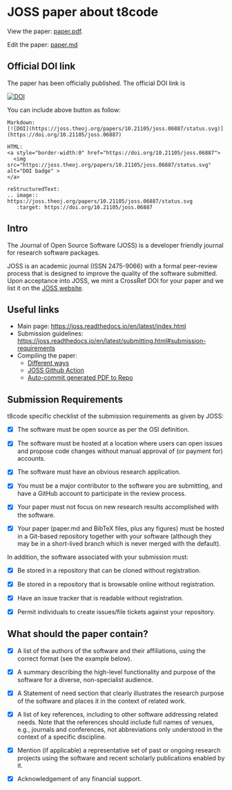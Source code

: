 # JOSS paper about t8code

View the paper: [paper.pdf](https://github.com/DLR-AMR/t8code_JOSS/blob/main/paper.pdf).

Edit the paper: [paper.md](https://github.com/DLR-AMR/t8code_JOSS/blob/main/paper.md)

## Official DOI link

The paper has been officially published. The official DOI link is

[![DOI](https://joss.theoj.org/papers/10.21105/joss.06887/status.svg)](https://doi.org/10.21105/joss.06887)

You can include above button as follow:

```
Markdown:
[![DOI](https://joss.theoj.org/papers/10.21105/joss.06887/status.svg)](https://doi.org/10.21105/joss.06887)

HTML:
<a style="border-width:0" href="https://doi.org/10.21105/joss.06887">
  <img src="https://joss.theoj.org/papers/10.21105/joss.06887/status.svg" alt="DOI badge" >
</a>

reStructuredText:
.. image:: https://joss.theoj.org/papers/10.21105/joss.06887/status.svg
   :target: https://doi.org/10.21105/joss.06887
```

## Intro

The Journal of Open Source Software (JOSS) is a developer friendly journal for
research software packages.

JOSS is an academic journal (ISSN 2475-9066) with a formal peer-review process
that is designed to improve the quality of the software submitted. Upon
acceptance into JOSS, we mint a CrossRef DOI for your paper and we list it on
the [JOSS website](https://joss.theoj.org/papers/published).

## Useful links

- Main page: https://joss.readthedocs.io/en/latest/index.html
- Submission guidelines: https://joss.readthedocs.io/en/latest/submitting.html#submission-requirements
- Compiling the paper:
  - [Different ways](https://joss.readthedocs.io/en/latest/submitting.html#checking-that-your-paper-compiles)
  - [JOSS Github Action](https://github.com/marketplace/actions/open-journals-pdf-generator)
  - [Auto-commit generated PDF to Repo](https://github.com/stefanzweifel/git-auto-commit-action)

## Submission Requirements

t8code specific checklist of the submission requirements as given by JOSS:

- [x] The software must be open source as per the OSI definition.

- [x] The software must be hosted at a location where users can open issues and
      propose code changes without manual approval of (or payment for) accounts.

- [x] The software must have an obvious research application.

- [x] You must be a major contributor to the software you are submitting, and
      have a GitHub account to participate in the review process.

- [x] Your paper must not focus on new research results accomplished with the software.

- [x] Your paper (paper.md and BibTeX files, plus any figures) must be hosted
      in a Git-based repository together with your software (although they may be
      in a short-lived branch which is never merged with the default).

In addition, the software associated with your submission must:

- [x] Be stored in a repository that can be cloned without registration.

- [x] Be stored in a repository that is browsable online without registration.

- [x] Have an issue tracker that is readable without registration.

- [x] Permit individuals to create issues/file tickets against your repository.

## What should the paper contain?

- [x] A list of the authors of the software and their affiliations, using the correct format (see the example below).

- [x] A summary describing the high-level functionality and purpose of the software for a diverse, non-specialist audience.

- [x] A Statement of need section that clearly illustrates the research purpose of the software and places it in the context of related work.

- [x] A list of key references, including to other software addressing related
      needs. Note that the references should include full names of venues, e.g.,
      journals and conferences, not abbreviations only understood in the context of a
      specific discipline.

- [x] Mention (if applicable) a representative set of past or ongoing research
      projects using the software and recent scholarly publications enabled by it.

- [x] Acknowledgement of any financial support.
